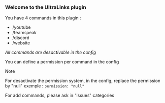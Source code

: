 ### Welcome to the UltraLinks plugin

You have 4 commands in this plugin :
- /youtube
- /teamspeak
- /discord
- /website

_All commands are desactivable in the config_

You can define a permission per command in the config

> [!NOTE]
> For desactivate the permission system, in the config, replace the permission by "null" exemple : 
>`permission: "null"`

For add commands, please ask in "issues" categories

